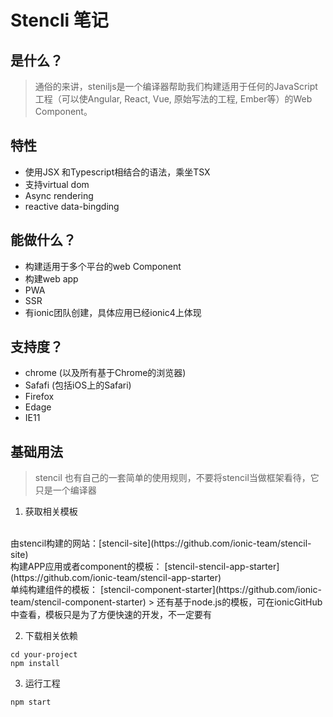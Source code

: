 # Stencli 笔记
## 是什么？
> 通俗的来讲，steniljs是一个编译器帮助我们构建适用于任何的JavaScript工程（可以使Angular, React, Vue, 原始写法的工程, Ember等）的Web Component。 
## 特性
+ 使用JSX 和Typescript相结合的语法，乘坐TSX
+ 支持virtual dom
+ Async rendering
+ reactive data-bingding
## 能做什么？
+ 构建适用于多个平台的web Component
+ 构建web app 
+ PWA
+ SSR
+ 有ionic团队创建，具体应用已经ionic4上体现
## 支持度？
+ chrome (以及所有基于Chrome的浏览器)
+ Safafi (包括iOS上的Safari)
+ Firefox
+ Edage
+ IE11

## 基础用法
> stencil 也有自己的一套简单的使用规则，不要将stencil当做框架看待，它只是一个编译器
1. 获取相关模板
<br/>
由stencil构建的网站：[stencil-site](https://github.com/ionic-team/stencil-site)
<br/>
构建APP应用或者component的模板：
[stencil-stencil-app-starter](https://github.com/ionic-team/stencil-app-starter)
<br/>
单纯构建组件的模板：
[stencil-component-starter](https://github.com/ionic-team/stencil-component-starter)
> 还有基于node.js的模板，可在ionicGitHub中查看，模板只是为了方便快速的开发，不一定要有

2. 下载相关依赖
```
cd your-project
npm install
```
3. 运行工程
```
npm start
```